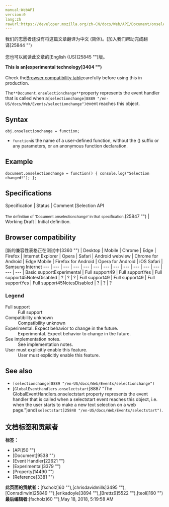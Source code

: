 ```yaml
---
manual:WebAPI
version:0
lang:zh
rawUrl:https://developer.mozilla.org/zh-CN/docs/Web/API/Document/onselectionchange
---
```




<bdi>我们的志愿者还没有将这篇文章翻译为<bdi>中文 (简体)</bdi>。[加入我们帮助完成翻译]25844 "")<br></br>您也可以阅读此文章的[English (US)]25845 "")版。</bdi>






**This is an[experimental technology]3404 "")**<br></br>Check the[Browser compatibility table](%8720#Browser_compatibility "")carefully before using this in production.





The`**Document.onselectionchange**`property represents the event handler that is called when a`[selectionchange]8889 "/en-US/docs/Web/Events/selectionchange")`event reaches this object.


## Syntax<a name="Syntax"></a>

```
obj.onselectionchange = function;

```

* `function`is the name of a user-defined function, without the () suffix or any parameters, or an anonymous function declaration.

## Example<a name="Example"></a>

```
document.onselectionchange = function() { console.log("Selection changed!"); };
```

## Specifications<a name="Specifications"></a>
Specification | Status | Comment 
[Selection API<br></br><small>The definition of &#39;Document.onselectionchange&#39; in that specification.</small>]25847 "") | Working Draft | Initial definition. 


## Browser compatibility<a name="Browser_compatibility"></a>
[新的兼容性表格正在测试中<i></i>]3360 "")
 | <abbr>Desktop<i></i></abbr> | <abbr>Mobile<i></i></abbr> 
 | <abbr>Chrome<i></i></abbr> | <abbr>Edge<i></i></abbr> | <abbr>Firefox<i></i></abbr> | <abbr>Internet Explorer<i></i></abbr> | <abbr>Opera<i></i></abbr> | <abbr>Safari<i></i></abbr> | <abbr>Android webview<i></i></abbr> | <abbr>Chrome for Android<i></i></abbr> | <abbr>Edge Mobile<i></i></abbr> | <abbr>Firefox for Android<i></i></abbr> | <abbr>Opera for Android<i></i></abbr> | <abbr>iOS Safari<i></i></abbr> | <abbr>Samsung Internet<i></i></abbr> 
 ---  |  ---  |  ---  |  ---  |  ---  |  ---  |  ---  |  ---  |  ---  |  ---  |  ---  |  ---  |  ---  |  ---  | 
Basic support<abbr>Experimental<i></i></abbr> | <abbr>Full support</abbr>49 | <abbr>Full support</abbr>Yes | <abbr>Full support</abbr>45<abbr>Notes<i></i></abbr><abbr>Disabled<i></i></abbr> | <abbr>?</abbr> | <abbr>?</abbr> | <abbr>?</abbr> | <abbr>Full support</abbr>49 | <abbr>Full support</abbr>49 | <abbr>Full support</abbr>Yes | <abbr>Full support</abbr>45<abbr>Notes<i></i></abbr><abbr>Disabled<i></i></abbr> | <abbr>?</abbr> | <abbr>?</abbr> | <abbr>?</abbr> 


### Legend<a name="Legend"></a>
<dl><dt id=''><abbr>Full support</abbr></dt><dd>Full support</dd><dt id=''><abbr>Compatibility unknown</abbr></dt><dd>Compatibility unknown</dd><dt id=''><abbr>Experimental. Expect behavior to change in the future.<i></i></abbr></dt><dd>Experimental. Expect behavior to change in the future.</dd><dt id=''><abbr>See implementation notes.<i></i></abbr></dt><dd>See implementation notes.</dd><dt id=''><abbr>User must explicitly enable this feature.<i></i></abbr></dt><dd>User must explicitly enable this feature.</dd></dl>

## See also<a name="See_also"></a>

* `[selectionchange]8889 "/en-US/docs/Web/Events/selectionchange")`
* [`GlobalEventHandlers.onselectstart`]8887 "The GlobalEventHandlers.onselectstart property represents the event handler that is called when a selectstart event reaches this object, i.e. when the user starts to make a new text selection on a web page.")and`[selectstart]25848 "/en-US/docs/Web/Events/selectstart")`.



## 文档标签和贡献者
**标签：**
* [API]50 "")
* [Document]9538 "")
* [Event Handler]22621 "")
* [Experimental]3379 "")
* [Property]14490 "")
* [Reference]3381 "")

**此页面的贡献者：**[fscholz]60 ""),[chrisdavidmills]3495 ""),[ConradIrwin]25849 ""),[erikadoyle]3894 ""),[Brettz9]5522 ""),[teoli]160 "")
**最后编辑者:**[fscholz]60 ""),<time>May 18, 2018, 5:19:58 AM</time>


